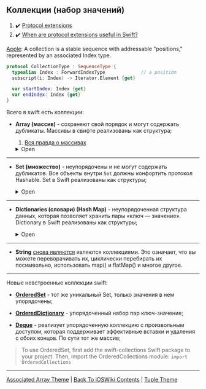 ## Коллекции (набор значений)

1. :heavy_check_mark: [Protocol extensions](https://www.hackingwithswift.com/sixty/9/4/protocol-extensions)
2. :heavy_check_mark: [When are protocol extensions useful in Swift?](https://www.hackingwithswift.com/quick-start/understanding-swift/when-are-protocol-extensions-useful-in-swift)

[Apple](https://developer.apple.com/documentation/swift/collection): A collection is a stable sequence with addressable "positions," represented by an associated Index type.

```swift
protocol CollectionType : SequenceType {
  typealias Index : ForwardIndexType             // a position
  subscript(i: Index) -> Iterator.Element {get}

  var startIndex: Index {get}
  var endIndex: Index {get}
}
```

Всего в swift есть коллекции:

* **Array (массив)** - сохраняют свой порядок и могут содержать дубликаты. Массивы в свифте реализованы как структура;

  1. [Вся правда о массивах](https://www.youtube.com/watch?v=47_LhSf-ago)

    <details><summary>Open</summary>
    <p>
    
    * Вы можете свободно добавлять к ним данные (если не let), чтобы со временем наращивать свои данные, или вы можете удалить или даже изменить порядок элементов, если хотите.

    * Мы считываем значения из массивов, используя их числовую позицию, отсчитывая от 0. Этот «отсчет от 0» имеет технический термин: zero-based `array[0]` 
      
    > Для сравнения, массивы должны хранить свои элементы в том порядке, в котором вы им указываете, поэтому, 
    > чтобы проверить, существует ли элемент X в массиве, содержащем 10 000 элементов, 
    > Swift необходимо начать с первого элемента и проверять каждый элемент, пока он не будет найден
      
    `var website = ["Apple", "www.apple.com"]`
      
    Получить значения: `website[0]` и `website[1]`
      
    </p>
    </details>

---

* **Set (множество)** - неупорядочены и не могут содержать дубликатов. Все объекты внутри `Set` должны конфортить протокол Hashable. Set в Swift реализованы как структуры;


    <details><summary>Open</summary>
    <p>
 
  Наборы представляют собой наборы значений, как и массивы, за исключением двух отличий:

    * Предметы хранятся не в каком-либо порядке; они хранятся в случайном порядке, поэтому мы не можем считывать значения из набора с использованием числовых позиций, как с массивами. 
    
  * Ни один предмет не может появляться в наборе дважды; все предметы должны быть уникальными.
  
  `let colors = Set(["red", "green", "blue"])`
  
    > Поскольку set не должен хранить ваши объекты в том порядке, в котором вы их добавляете, 
    > они вместо этого могут хранить их в случайном порядке, который оптимизирует их для быстрого поиска. 
    > Итак, когда вы говорите «содержит ли этот набор элемент X», вы получите ответ за доли секунды, независимо от того, насколько велик набор.

    </p>
    </details>

---

* **Dictionaries (словари) (Hash Map)** - неупорядоченная структура данных, которая позволяет хранить пары «ключ — значение». Dictionary в Swift реализованы как структуры;


    <details><summary>Open</summary>
    <p>
  
  Словари - это коллекции значений, как и массивы, но вместо того, чтобы хранить вещи с целочисленной позицией, вы можете получить к ним доступ, используя все, что захотите.
 
  `let heights = ["Taylor Swift": 1.78, "Ed Sheeran": 1.73]` или `идентификатора(ключ) : значение, которое мы хотим сохранить`

   Получить значения: `let result: Int = heights["Taylor Swift", default: 0]`; default - значит, что есть значения "Taylor Swift" нет в словаре, то верни 0.
  
   > В отличие от кортежей, нельзя гарантировать, что ключ в словаре существует. 
   > Вот почему чтение значения из словаря может ничего не вернуть - возможно, вы запросили ключ, которого не существует!
  
    </p>
    </details>

---

* **String** [снова являются](https://developer.apple.com/documentation/swift/string) являются коллекциями. Это означает, что вы можете переворачивать их, циклически перебирать их посимвольно, использовать map() и flatMap() и многое другое.

---

Новые невстроенные коллекции swift:

* **[OrderedSet](https://github.com/apple/swift-collections/blob/main/Documentation/OrderedSet.md)** - тот же уникальный Set, только значения в нем упорядочены;

* **[OrderedDictionary](https://github.com/apple/swift-collections/blob/main/Documentation/OrderedDictionary.md)** - упорядоченный набор пар ключ-значение;

* **[Deque](https://github.com/apple/swift-collections/blob/main/Documentation/Deque.md)** - реализует упорядоченную коллекцию с произвольным доступом, которая поддерживает эффективные вставки и удаления с обоих концов. По сути тот же массив;

> To use OrderedSet, first add the swift-collections Swift package to your project. Then, import the OrderedCollections module: `import OrderedCollections`

---

[Associated Array Theme](./AssociatedArray.md) | [Back To iOSWiki Contents](https://github.com/eldaroid/iOSWiki) | [Tuple Theme](./Tuple.md)